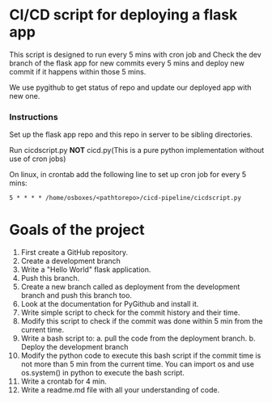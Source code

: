 # CI/CD script for deploying a flask app

This script is designed to run every 5 mins with cron job and Check the dev branch of the flask app for new commits every 5 mins and deploy new commit if it happens within those 5 mins.

We use pygithub to get status of repo and update our deployed app with new one.

### Instructions

Set up the flask app repo and this repo in server to be sibling directories. 

Run cicdscript.py **NOT** cicd.py(This is a pure python implementation without use of cron jobs)

On linux, in crontab add the following line to set up cron job for every 5 mins:

```
5 * * * * /home/osboxes/<pathtorepo>/cicd-pipeline/cicdscript.py
```

# Goals of the project

1. First create a GitHub repository.
2. Create a development branch
3. Write a "Hello World" flask application.
4. Push this branch.
5. Create a new branch called as deployment from the development branch and push this branch too.
6. Look at the documentation for PyGithub and install it.
7. Write simple script to check for the commit history and their time.
8. Modify this script to check if the commit was done within 5 min from the current time.
9. Write a bash script to:
    a. pull the code from the deployment branch.
    b. Deploy the development branch
10. Modify the python code to execute this bash script if the commit time is not more than 5 min from the current time. You can import os and use os.system() in python to execute the bash script.
11. Write a crontab for 4 min.
12. Write a readme.md file with all your understanding of code.
